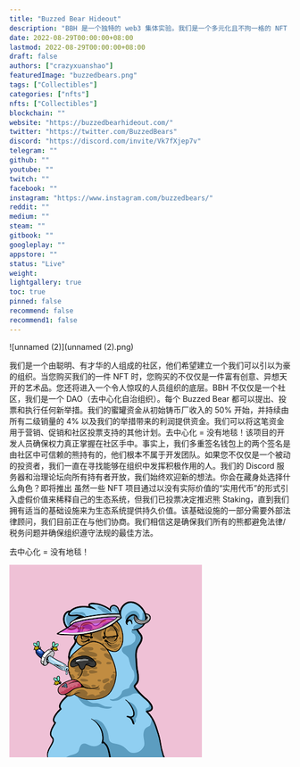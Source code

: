 ```yaml
---
title: "Buzzed Bear Hideout"
description: "BBH 是一个独特的 web3 集体实验。我们是一个多元化且不拘一格的 NFT 开发人员、收藏家和爱好者团体，其使命是成为元界中最成功的社区。"
date: 2022-08-29T00:00:00+08:00
lastmod: 2022-08-29T00:00:00+08:00
draft: false
authors: ["crazyxuanshao"]
featuredImage: "buzzedbears.png"
tags: ["Collectibles"]
categories: ["nfts"]
nfts: ["Collectibles"]
blockchain: ""
website: "https://buzzedbearhideout.com/"
twitter: "https://twitter.com/BuzzedBears"
discord: "https://discord.com/invite/Vk7fXjep7v"
telegram: ""
github: ""
youtube: ""
twitch: ""
facebook: ""
instagram: "https://www.instagram.com/buzzedbears/"
reddit: ""
medium: ""
steam: ""
gitbook: ""
googleplay: ""
appstore: ""
status: "Live"
weight: 
lightgallery: true
toc: true
pinned: false
recommend: false
recommend1: false
---
```

![unnamed (2)](unnamed (2).png)

我们是一个由聪明、有才华的人组成的社区，他们希望建立一个我们可以引以为豪的组织。当您购买我们的一件 NFT 时，您购买的不仅仅是一件富有创意、异想天开的艺术品。您还将进入一个令人惊叹的人员组织的底层。BBH 不仅仅是一个社区，我们是一个 DAO（去中心化自治组织）。每个 Buzzed Bear 都可以提出、投票和执行任何新举措。我们的蜜罐资金从初始铸币厂收入的 50% 开始，并持续由所有二级销量的 4% 以及我们的举措带来的利润提供资金。我们可以将这笔资金用于营销、促销和社区投票支持的其他计划。去中心化 = 没有地毯！该项目的开发人员确保权力真正掌握在社区手中。事实上，我们多重签名钱包上的两个签名是由社区中可信赖的熊持有的，他们根本不属于开发团队。如果您不仅仅是一个被动的投资者，我们一直在寻找能够在组织中发挥积极作用的人。我们的 Discord 服务器和治理论坛向所有持有者开放，我们始终欢迎新的想法。你会在藏身处选择什么角色？即将推出 虽然一些 NFT 项目通过以没有实际价值的“实用代币”的形式引入虚假价值来稀释自己的生态系统，但我们已投票决定推迟熊 Staking，直到我们拥有适当的基础设施来为生态系统提供持久价值。该基础设施的一部分需要外部法律顾问，我们目前正在与他们协商。我们相信这是确保我们所有的熊都避免法律/税务问题并确保组织遵守法规的最佳方法。

去中心化 = 没有地毯！

![unnamed](unnamed.png)